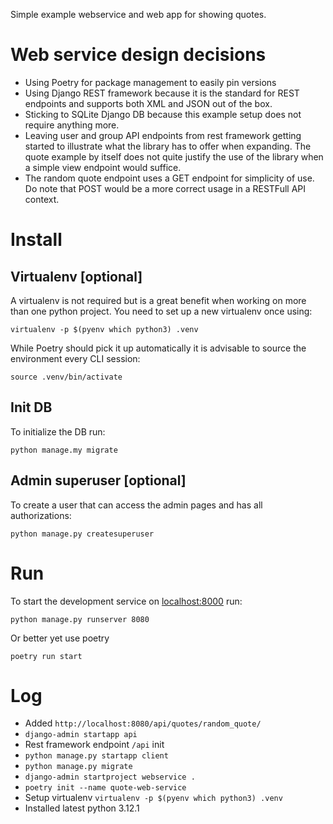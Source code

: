 Simple example webservice and web app for showing quotes.  

# Web service design decisions

* Using Poetry for package management to easily pin versions
* Using Django REST framework because it is the standard for REST endpoints and supports both XML and JSON out of the box.
* Sticking to SQLite Django DB because this example setup does not require anything more.
* Leaving user and group API endpoints from rest framework getting started to illustrate what the library has to offer when expanding. 
The quote example by itself does not quite justify the use of the library when a simple view endpoint would suffice.
* The random quote endpoint uses a GET endpoint for simplicity of use. 
Do note that POST would be a more correct usage in a RESTFull API context.  

# Install

## Virtualenv [optional]
A virtualenv is not required but is a great benefit when working on more than one python project.
You need to set up a new virtualenv once using:

    virtualenv -p $(pyenv which python3) .venv

While Poetry should pick it up automatically it is advisable to source the environment every CLI session:

    source .venv/bin/activate

## Init DB

To initialize the DB run:

    python manage.my migrate

## Admin superuser [optional]

To create a user that can access the admin pages and has all authorizations: 

    python manage.py createsuperuser


# Run

To start the development service on [localhost:8000](http://127.0.0.1:8080) run:

    python manage.py runserver 8080

Or better yet use poetry

    poetry run start

# Log

* Added `http://localhost:8080/api/quotes/random_quote/`
* `django-admin startapp api`
* Rest framework endpoint `/api` init 
* `python manage.py startapp client`
* `python manage.py migrate`
* `django-admin startproject webservice .`
* `poetry init --name quote-web-service`
* Setup virtualenv `virtualenv -p $(pyenv which python3) .venv`
* Installed latest python 3.12.1